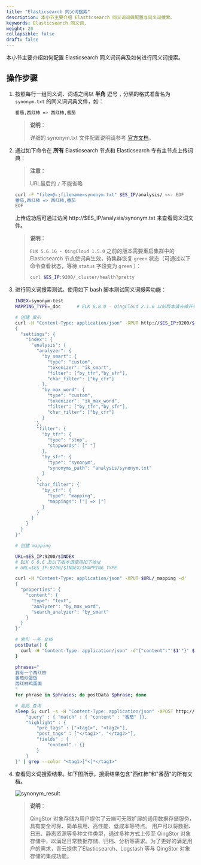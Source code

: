 ```yaml
---
title: "Elasticsearch 同义词搜索"
description: 本小节主要介绍 Elasticsearch 同义词词典配置与同义词搜索。
keywords: Elasticsearch 同义词,
weight: 20
collapsible: false
draft: false
---
```


本小节主要介绍如何配置 Elasticsearch 同义词词典及如何进行同义词搜索。

## 操作步骤

1. 按照每行一组同义词、词语之间以 **半角** 逗号 `,` 分隔的格式准备名为 `synonym.txt` 的同义词词典文件，如：

   ```bash
   番茄,西红柿 => 西红柿,番茄
   ```

   > **说明**：
   >
   > 详细的 synonym.txt 文件配置说明请参考 [官方文档](https://www.elastic.co/guide/en/elasticsearch/reference/6.7/analysis-synonym-tokenfilter.html)。
   
2. 通过如下命令在 **所有** Elasticsearch 节点和 Elasticsearch 专有主节点上传词典：

   > **注意**：
   >
   > URL最后的 `/` 不能省略

   ```bash
   curl -F "file=@-;filename=synonym.txt" $ES_IP/analysis/ <<- EOF
   番茄,西红柿 => 西红柿,番茄
   EOF
   ```

   上传成功后可通过访问 http://$ES_IP/analysis/synonym.txt 来查看同义词文件。

   > **说明**：
   >
   > `ELK 5.6.16 - QingCloud 1.5.0` 之前的版本需要重启集群中的 Elasticsearch 节点使词典生效，待集群恢复 `green` 状态（可通过以下命令查看状态，等待 `status` 字段变为 `green` ）：
   >
   > ```bash
   > curl $ES_IP:9200/_cluster/health?pretty
   > ```

3. 进行同义词搜索测试。使用如下 bash 脚本测试同义词搜索功能：

   ```bash
   INDEX=synonym-test
   MAPPING_TYPE=_doc      # ELK 6.8.0 - QingCloud 2.1.0 以前版本请去掉开头的下划线，即：doc
   
   # 创建 索引
   curl -H "Content-Type: application/json" -XPUT http://$ES_IP:9200/$INDEX -d'
   {
     "settings": {
       "index": {
         "analysis": {
           "analyzer": {
             "by_smart": {
               "type": "custom",
               "tokenizer": "ik_smart",
               "filter": ["by_tfr","by_sfr"],
               "char_filter": ["by_cfr"]
             },
             "by_max_word": {
               "type": "custom",
               "tokenizer": "ik_max_word",
               "filter": ["by_tfr","by_sfr"],
               "char_filter": ["by_cfr"]
             }
           },
           "filter": {
             "by_tfr": {
               "type": "stop",
               "stopwords": [" "]
             },
             "by_sfr": {
               "type": "synonym",
               "synonyms_path": "analysis/synonym.txt"
             }
           },
           "char_filter": {
             "by_cfr": {
               "type": "mapping",
               "mappings": ["| => |"]
             }
           }
         }
       }
     }
   }'
   
   # 创建 mapping
   
   URL=$ES_IP:9200/$INDEX
   # ELK 6.8.6 及以下版本请使用如下地址
   # URL=$ES_IP:9200/$INDEX/$MAPPING_TYPE
   
   curl -H "Content-Type: application/json" -XPUT $URL/_mapping -d'
   {
     "properties": {
       "content": {
         "type": "text",
         "analyzer": "by_max_word",
         "search_analyzer": "by_smart"
       }
     }
   }'
   
   # 索引 一些 文档
   postData() {
     curl -H "Content-Type: application/json" -d'{"content":"'$1'"}' $ES_IP:9200/$INDEX/$MAPPING_TYPE; echo
   }
   
   phrases="
   我有一个西红柿
   番茄炒蛋饭
   西红柿鸡蛋面
   "
   for phrase in $phrases; do postData $phrase; done
   
   # 高亮 查询
   sleep 5; curl -s -H "Content-Type: application/json" -XPOST http://$ES_IP:9200/$INDEX/_search  -d'{
       "query" : { "match" : { "content" : "番茄" }},
       "highlight" : {
           "pre_tags" : ["<tag1>", "<tag2>"],
           "post_tags" : ["</tag1>", "</tag2>"],
           "fields" : {
               "content" : {}
           }
       }
   }' | grep --color "<tag1>[^<]*</tag1>"
   ```

4. 查看同义词搜索结果。如下图所示，搜索结果包含"西红柿"和"番茄"的所有文档。

   ![synonym_result](../../images/synonym_result.png)

   > **说明**：
   >
   > QingStor 对象存储为用户提供了云端可无限扩展的通用数据存储服务，具有安全可靠、简单易用、高性能、低成本等特点。 用户可以将数据、日志、静态资源等多种文件类型，通过多种方式上传至 QingStor 对象存储中，以满足日常数据存储、归档、分析等需求。为了更好的满足用户的需求，青云提供了Elasticsearch、Logstash 等与 QingStor 对象存储的集成功能。

